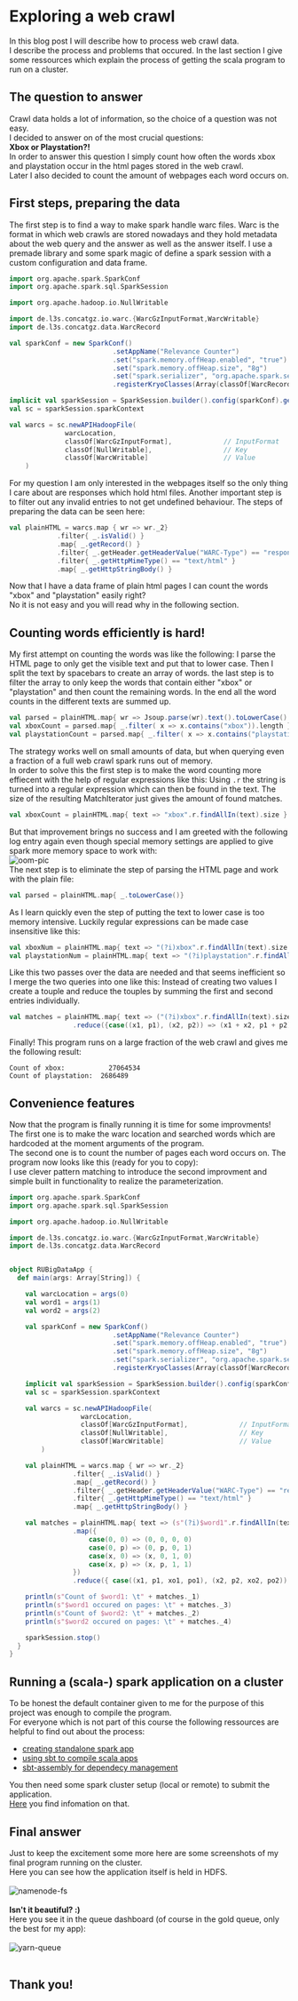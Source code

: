 # Exploring a web crawl
In this blog post I will describe how to process web crawl data.  
I describe the process and problems that occured.
In the last section I give some ressources which explain the process of getting the scala program to run on a cluster.

## The question to answer
Crawl data holds a lot of information, so the choice of a question was not easy.  
I decided to answer on of the most crucial questions:  
**Xbox or Playstation?!**  
In order to answer this question I simply count how often the words xbox and playstation occur in the html pages stored in the web crawl.  
Later I also decided to count the amount of webpages each word occurs on.

## First steps, preparing the data
The first step is to find a way to make spark handle warc files. Warc is the format in which web crawls are stored nowadays and they hold metadata about the web query and the answer as well as the answer itself. I use a premade library and some spark magic of define a spark session with a custom configuration and data frame.

```scala
import org.apache.spark.SparkConf
import org.apache.spark.sql.SparkSession

import org.apache.hadoop.io.NullWritable

import de.l3s.concatgz.io.warc.{WarcGzInputFormat,WarcWritable}
import de.l3s.concatgz.data.WarcRecord

val sparkConf = new SparkConf()
                          .setAppName("Relevance Counter")
                          .set("spark.memory.offHeap.enabled", "true")  // allow heap data to be stored outside the JVM memory segment
                          .set("spark.memory.offHeap.size", "8g")       // specifies size of off heap space
                          .set("spark.serializer", "org.apache.spark.serializer.KryoSerializer")
                          .registerKryoClasses(Array(classOf[WarcRecord]))

implicit val sparkSession = SparkSession.builder().config(sparkConf).getOrCreate()
val sc = sparkSession.sparkContext

val warcs = sc.newAPIHadoopFile(
              warcLocation,
              classOf[WarcGzInputFormat],             // InputFormat
              classOf[NullWritable],                  // Key
              classOf[WarcWritable]                   // Value
    )
```





For my question I am only interested in the webpages itself so the only thing I care about are responses which hold html files. Another important step is to filter out any invalid entries to not get undefined behaviour. The steps of preparing the data can be seen here:

```scala
val plainHTML = warcs.map { wr => wr._2}
            .filter{ _.isValid() }
            .map{ _.getRecord() }
            .filter{ _.getHeader.getHeaderValue("WARC-Type") == "response" }
            .filter{ _.getHttpMimeType() == "text/html" }
            .map{ _.getHttpStringBody() }
```

Now that I have a data frame of plain html pages I can count the words "xbox" and "playstation" easily right?  
No it is not easy and you will read why in the following section.

## Counting words efficiently is hard!
My first attempt on counting the words was like the following:
I parse the HTML page to only get the visible text and put that to lower case. Then I split the text by spacebars to create an array of words. the last step is to filter the array to only keep the words that contain either "xbox" or "playstation" and then count the remaining words. In the end all the word counts in the different texts are summed up.
```scala
val parsed = plainHTML.map{ wr => Jsoup.parse(wr).text().toLowerCase().split(" ")}
val xboxCount = parsed.map{ _.filter( x => x.contains("xbox")).length }.sum()
val playstationCount = parsed.map{ _.filter( x => x.contains("playstation")).length }.sum()
```
The strategy works well on small amounts of data, but when querying even a fraction of a full web crawl spark runs out of memory.  
In order to solve this the first step is to make the word counting more effiecent with the help of regular expressions like this:
Using `.r` the string is turned into a regular expression which can then be found in the text. The size of the resulting MatchIterator just gives the amount of found matches.
```scala
val xboxCount = plainHTML.map{ text => "xbox".r.findAllIn(text).size }.sum()
```
But that improvement brings no success and I am greeted with the following log entry again even though special memory settings are applied to give spark more memory space to work with:  
![oom-pic]  
The next step is to eliminate the step of parsing the HTML page and work with the plain file:
```scala
val parsed = plainHTML.map{ _.toLowerCase()}
```
As I learn quickly even the step of putting the text to lower case is too memory intensive. Luckily regular expressions can be made case insensitive like this:
```scala
val xboxNum = plainHTML.map{ text => "(?i)xbox".r.findAllIn(text).size }.sum()
val playstationNum = plainHTML.map{ text => "(?i)playstation".r.findAllIn(text).size }.sum()
```

Like this two passes over the data are needed and that seems inefficient so I merge the two queries into one like this:
Instead of creating two values I create a touple and reduce the touples by summing the first and second entries individually.
```scala
val matches = plainHTML.map{ text => ("(?i)xbox".r.findAllIn(text).size, "(?i)playstation".r.findAllIn(text).size )}
                .reduce({case((x1, p1), (x2, p2)) => (x1 + x2, p1 + p2)})
```
Finally! This program runs on a large fraction of the web crawl and gives me the following result:
```
Count of xbox: 		     27064534
Count of playstation:  2686489
```

## Convenience features
Now that the program is finally running it is time for some improvments!  
The first one is to make the warc location and searched words which are hardcoded at the moment arguments of the program.  
The second one is to count the number of pages each word occurs on. The program now looks like this (ready for you to copy):  
I use clever pattern matching to introduce the second improvment and simple built in functionality to realize the parameterization.
```scala
import org.apache.spark.SparkConf
import org.apache.spark.sql.SparkSession

import org.apache.hadoop.io.NullWritable

import de.l3s.concatgz.io.warc.{WarcGzInputFormat,WarcWritable}
import de.l3s.concatgz.data.WarcRecord


object RUBigDataApp {
  def main(args: Array[String]) {

    val warcLocation = args(0)
    val word1 = args(1)
    val word2 = args(2)

    val sparkConf = new SparkConf()
                          .setAppName("Relevance Counter")
                          .set("spark.memory.offHeap.enabled", "true")  // allow heap data to be stored outside the JVM memory segment
                          .set("spark.memory.offHeap.size", "8g")       // specifies size of off heap space
                          .set("spark.serializer", "org.apache.spark.serializer.KryoSerializer")
                          .registerKryoClasses(Array(classOf[WarcRecord]))

    implicit val sparkSession = SparkSession.builder().config(sparkConf).getOrCreate()
    val sc = sparkSession.sparkContext

    val warcs = sc.newAPIHadoopFile(
                  warcLocation,
                  classOf[WarcGzInputFormat],             // InputFormat
                  classOf[NullWritable],                  // Key
                  classOf[WarcWritable]                   // Value
        )

    val plainHTML = warcs.map { wr => wr._2}
                .filter{ _.isValid() }
                .map{ _.getRecord() }
                .filter{ _.getHeader.getHeaderValue("WARC-Type") == "response" }
                .filter{ _.getHttpMimeType() == "text/html" }
                .map{ _.getHttpStringBody() }

    val matches = plainHTML.map{ text => (s"(?i)$word1".r.findAllIn(text).size, s"(?i)$word2".r.findAllIn(text).size )}
                .map({
                    case(0, 0) => (0, 0, 0, 0)
                    case(0, p) => (0, p, 0, 1)
                    case(x, 0) => (x, 0, 1, 0)
                    case(x, p) => (x, p, 1, 1)
                })
                .reduce({ case((x1, p1, xo1, po1), (x2, p2, xo2, po2)) => (x1 + x2, p1 + p2, xo1 + xo2, po1 + po2) })

    println(s"Count of $word1: \t" + matches._1)
    println(s"$word1 occured on pages: \t" + matches._3)
    println(s"Count of $word2: \t" + matches._2)
    println(s"$word2 occured on pages: \t" + matches._4)

    sparkSession.stop()
  }
}
```

## Running a (scala-) spark application on a cluster
To be honest the default container given to me for the purpose of this project was enough to compile the program.  
For everyone which is not part of this course the following ressources are helpful to find out about the process:  
 * [creating standalone spark app](http://spark.apache.org/docs/3.1.1/quick-start.html#self-contained-applications)
 * [using sbt to compile scala apps](https://docs.scala-lang.org/getting-started/sbt-track/getting-started-with-scala-and-sbt-on-the-command-line.html)
 * [sbt-assembly for dependecy management](https://github.com/sbt/sbt-assembly)

You then need some spark cluster setup (local or remote) to submit the application.  
[Here](http://spark.apache.org/docs/3.1.1/submitting-applications.html)  you find infomation on that.

## Final answer
Just to keep the excitement some more here are some screenshots of my final program running on the cluster.  
Here you can see how the application itself is held in HDFS.<br><br>
![namenode-fs]  
<br>
**Isn't it beautiful? :)** <br>
Here you see it in the queue dashboard (of course in the gold queue, only the best for my app): <br><br>
![yarn-queue]  
<br>

## Thank you!





[oom-pic]: https://github.com/rubigdata/bigdata-blog-2021-joshdev-de/raw/master/docs/images/oom-pic.png "oom-pic"
[namenode-fs]: https://github.com/rubigdata/bigdata-blog-2021-joshdev-de/raw/master/docs/images/namenode-fs.png "stored-app"
[yarn-queue]: https://github.com/rubigdata/bigdata-blog-2021-joshdev-de/raw/master/docs/images/yarn-queue.png "yarn queue"

